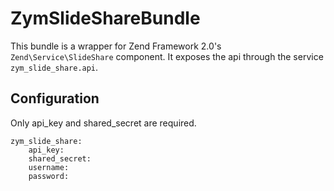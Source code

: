 ZymSlideShareBundle
===================

This bundle is a wrapper for Zend Framework 2.0's `Zend\Service\SlideShare` 
component. It exposes the api through the service `zym_slide_share.api`.

Configuration
-------------

Only api_key and shared_secret are required.

	zym_slide_share:
		api_key:
		shared_secret:
		username:
		password:
